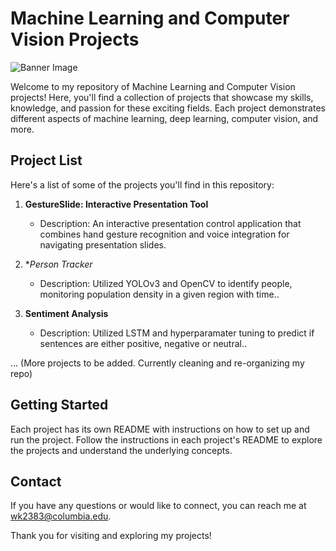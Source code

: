 # Machine Learning and Computer Vision Projects

![Banner Image](banner.jpg) 

Welcome to my repository of Machine Learning and Computer Vision projects! Here, you'll find a collection of projects that showcase my skills, knowledge, and passion for these exciting fields. Each project demonstrates different aspects of machine learning, deep learning, computer vision, and more.

## Project List

Here's a list of some of the projects you'll find in this repository:

1. **GestureSlide: Interactive Presentation Tool**
   - Description: An interactive presentation control application that combines hand gesture recognition and voice integration for navigating presentation slides.

2. **Person Tracker*
   - Description: Utilized YOLOv3 and OpenCV to identify people, monitoring population density in a given region with time..

3. **Sentiment Analysis**
   - Description: Utilized LSTM and hyperparamater tuning to predict if sentences are either positive, negative or neutral..
  

... (More projects to be added. Currently cleaning and re-organizing my repo)

## Getting Started

Each project has its own README with instructions on how to set up and run the project. Follow the instructions in each project's README to explore the projects and understand the underlying concepts.


## Contact

If you have any questions or would like to connect, you can reach me at [wk2383@columbia.edu](mailto:your.email@example.com).

Thank you for visiting and exploring my projects!


